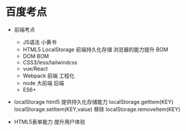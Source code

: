 # 百度考点

- 前端考点
    - JS语法
        小黄书
    - HTML5
        LocalStorage 前端持久化存储
        浏览器的能力提升
        BOM
    - DOM BOM
    - CSS3/less/tailwindcss
    - vue/React
    - Webpack 前端 工程化
    - node 大前端 后端
    - ES6+

- localStorage
    html5 提供持久化存储能力
    localStorage.getItem(KEY)
    localStorage.setItem(KEY,value)
    移除 localStorage.removeItem(KEY)

- HTML5表单能力
    提升用户体验